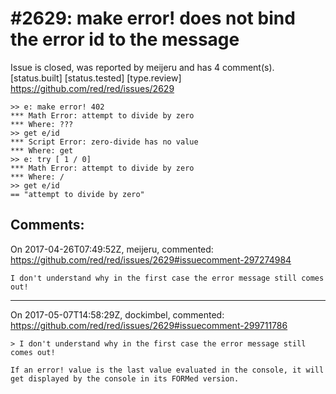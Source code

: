 
#2629: make error! <integer> does not bind the error id to the message
================================================================================
Issue is closed, was reported by meijeru and has 4 comment(s).
[status.built] [status.tested] [type.review]
<https://github.com/red/red/issues/2629>

```
>> e: make error! 402
*** Math Error: attempt to divide by zero
*** Where: ???
>> get e/id
*** Script Error: zero-divide has no value
*** Where: get
>> e: try [ 1 / 0]
*** Math Error: attempt to divide by zero
*** Where: /
>> get e/id
== "attempt to divide by zero"
```



Comments:
--------------------------------------------------------------------------------

On 2017-04-26T07:49:52Z, meijeru, commented:
<https://github.com/red/red/issues/2629#issuecomment-297274984>

    I don't understand why in the first case the error message still comes out!

--------------------------------------------------------------------------------

On 2017-05-07T14:58:29Z, dockimbel, commented:
<https://github.com/red/red/issues/2629#issuecomment-299711786>

    > I don't understand why in the first case the error message still comes out!
    
    If an error! value is the last value evaluated in the console, it will get displayed by the console in its FORMed version.

